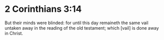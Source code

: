 # 2 Corinthians 3:14

But their minds were blinded: for until this day remaineth the same vail untaken away in the reading of the old testament; which [vail] is done away in Christ.